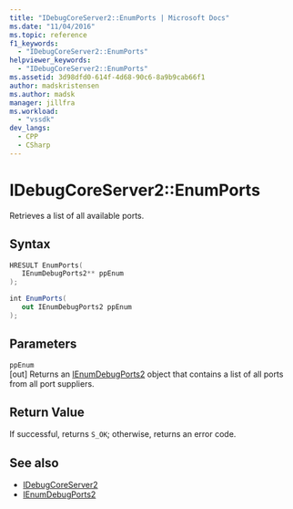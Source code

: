 ```yaml
---
title: "IDebugCoreServer2::EnumPorts | Microsoft Docs"
ms.date: "11/04/2016"
ms.topic: reference
f1_keywords:
  - "IDebugCoreServer2::EnumPorts"
helpviewer_keywords:
  - "IDebugCoreServer2::EnumPorts"
ms.assetid: 3d98dfd0-614f-4d68-90c6-8a9b9cab66f1
author: madskristensen
ms.author: madsk
manager: jillfra
ms.workload:
  - "vssdk"
dev_langs:
  - CPP
  - CSharp
---
```

# IDebugCoreServer2::EnumPorts
Retrieves a list of all available ports.

## Syntax

```cpp
HRESULT EnumPorts( 
   IEnumDebugPorts2** ppEnum
);
```

```csharp
int EnumPorts( 
   out IEnumDebugPorts2 ppEnum
);
```

## Parameters
`ppEnum`\
[out] Returns an [IEnumDebugPorts2](../../../extensibility/debugger/reference/ienumdebugports2.md) object that contains a list of all ports from all port suppliers.

## Return Value
 If successful, returns `S_OK`; otherwise, returns an error code.

## See also
- [IDebugCoreServer2](../../../extensibility/debugger/reference/idebugcoreserver2.md)
- [IEnumDebugPorts2](../../../extensibility/debugger/reference/ienumdebugports2.md)